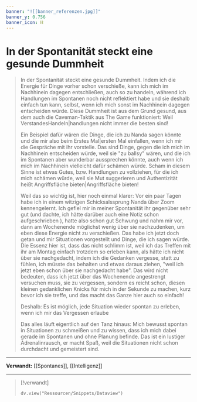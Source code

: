 ```yaml
---
banner: "![[banner_referenzen.jpg]]"
banner_y: 0.756
banner_icon: ⛓️
---
```


# In der Spontanität steckt eine gesunde Dummheit

> In der Spontanität steckt eine gesunde Dummheit. Indem ich die Energie für Dinge vorher schon verschieße, kann ich mich im Nachhinein dagegen entschließen, auch so zu handeln, während ich Handlungen im Spontanen noch nicht reflektiert habe und sie deshalb einfach tun kann, selbst, wenn ich mich sonst im Nachhinein dagegen entscheiden würde. Diese Dummheit ist aus dem Grund gesund, aus dem auch die Caveman-Taktik aus The Game funktioniert: Weil VerstandesHandeln|handlungen nicht immer die besten sind!
> 
> Ein Beispiel dafür wären die Dinge, die ich zu Nanda sagen könnte und die mir also beim Erstes Mal|ersten Mal einfallen, wenn ich mir die Gespräche mit ihr vorstelle. Das sind Dinge, gegen die ich mich im Nachhinein entscheiden würde, weil sie "zu ballsy" wären, und die ich im Spontanen aber wunderbar aussprechen könnte, auch wenn ich mich im Nachhinein vielleicht dafür schämen würde. Scham in diesem Sinne ist etwas Gutes, bzw. Handlungen zu vollziehen, für die ich mich schämen würde, weil sie Mut suggerieren und Authentizität heißt Angriffsfläche bieten|Angriffsfläche bieten!
> 
> Weil das so wichtig ist, hier noch einmal klarer: Vor ein paar Tagen habe ich in einem witzigen Schicksalssprung Nanda über Zoom kennengelernt. Ich gefiel mir in meiner Spontanität ihr gegenüber sehr gut (und dachte, ich hätte darüber auch eine Notiz schon aufgeschrieben ), hatte also schon gut Schwung und nahm mir vor, dann am Wochenende möglichst wenig über sie nachzudenken, um eben diese Energie nicht zu verschießen. Das habe ich jetzt doch getan und mir Situationen vorgestellt und Dinge, die ich sagen würde. Die Essenz hier ist, dass das nicht schlimm ist, weil ich das Treffen mit ihr am Montag einfach trotzdem so erleben kann, als hätte ich nicht über sie nachgedacht, indem ich die Gedanken vergesse, statt zu fühlen, ich müsste das behalten und etwas daraus ziehen, "weil ich jetzt eben schon über sie nachgedacht habe". Das wird nicht bedeuten, dass ich jetzt über das Wochenende angestrengt versuchen muss, sie zu vergessen, sondern es reicht schon, diesen kleinen gedanklichen Knicks für mich in der Sekunde zu machen, kurz bevor ich sie treffe, und das macht das Ganze hier auch so einfach!
> 
> Deshalb: Es ist möglich, jede Situation wieder spontan zu erleben, wenn ich mir das Vergessen erlaube
> 
> Das alles läuft eigentlich auf den Tanz hinaus: Mich bewusst spontan in Situationen zu schmeißen und zu wissen, dass ich mich dabei gerade im Spontanen und ohne Planung befinde. Das ist ein lustiger Adrenalinrausch, er macht Spaß, weil die Situationen nicht schon durchdacht und gemeistert sind.

---

**Verwandt:** [[Spontanes]], [[Intelligenz]]

---

> [!verwandt]
> ```dataviewjs
> dv.view("Ressourcen/Snippets/Dataview")
> ```